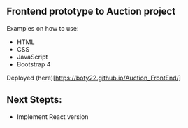 ## Frontend prototype to Auction project
Examples on how to use:
- HTML
- CSS
- JavaScript
- Bootstrap 4

Deployed (here)[https://boty22.github.io/Auction_FrontEnd/]
## Next Stepts:
- Implement React version

